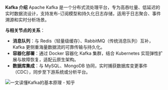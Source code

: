 **Kafka 介绍**
	Apache Kafka 是一个分布式流处理平台，专为高吞吐量、低延迟的实时数据流设计，支持发布-订阅模型和持久化日志存储，适用于日志聚合、事件溯源和实时分析场景。

**与相关节点的关系**：

- **消息队列**：与 Redis（轻量级缓存）、RabbitMQ（传统消息队列）互补，Kafka 更侧重海量数据流的可靠传输与持久化。
- **容器化部署**：通过 Docker 容器化 Kafka 集群，结合 Kubernetes 实现弹性扩展与故障恢复，适配云原生架构。
- **数据库集成**：与 MySQL、MongoDB 协同，实时捕获数据库变更事件（CDC），同步至下游系统或分析平台。

![一文读懂Kafka的基本原理 - 知乎](https://pic2.zhimg.com/v2-f2f0b1a91e2f293b907d96eca42f8c2a_720w.jpg?source=172ae18b)